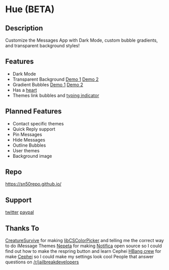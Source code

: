 # Hue (BETA)

## Description
Customize the Messages App with Dark Mode, custom bubble gradients, and transparent background styles!

## Features
* Dark Mode
* Transparent Background [Demo 1](https://i.imgur.com/BJQhXP7.jpg) [Demo 2](https://i.imgur.com/psQRa2Z.jpg)
* Gradient Bubbles [Demo 1](https://i.imgur.com/dH7c6gP.png) [Demo 2](https://i.imgur.com/dUmg1VY.png)
* Has a [heart](https://i.imgur.com/hMBOlNi.jpg)
* Themes link bubbles and [typing indicator](https://i.imgur.com/83R2Pi2.jpg)

## Planned Features
* Contact specific themes
* Quick Reply support
* Pin Messages
* Hide Messages
* Outline Bubbles
* User themes
* Background image

## Repo
https://sn50repo.github.io/

## Support
[twitter](https://twitter.com/lilboipham)
[paypal](https://bit.ly/2FVyWNm)

## Thanks To
[CreatureSurvive](https://github.com/CreatureSurvive) for making [libCSColorPicker](https://github.com/CreatureSurvive/libCSColorPicker) and telling me the correct way to do iMessage Themes
[Nepeta](https://github.com/Nepeta) for making [Notifica](https://github.com/Nepeta/Notifica) open source so I could find out how to make the respring button and learn Cephei
[HBang crew](https://github.com/hbang) for make [Cephei](https://github.com/hbang/libcephei) so I could make my settings look cool
People that answer questions on [/r/jailbreakdevelopers](https://www.reddit.com/r/jailbreakdevelopers/)

